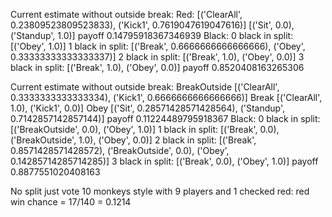 Current estimate without outside break:
Red:
[('ClearAll', 0.23809523809523833), ('Kick1', 0.7619047619047616)]
[('Sit', 0.0), ('Standup', 1.0)]
payoff 0.14795918367346939
Black:
0 black in split:  [('Obey', 1.0)]
1 black in split:  [('Break', 0.6666666666666666), ('Obey', 0.33333333333333337)]
2 black in split:  [('Break', 1.0), ('Obey', 0.0)]
3 black in split:  [('Break', 1.0), ('Obey', 0.0)]
payoff 0.8520408163265306

Current estimate without outside break:
BreakOutside [('ClearAll', 0.3333333333333334), ('Kick1', 0.6666666666666666)]
Break [('ClearAll', 1.0), ('Kick1', 0.0)]
Obey [('Sit', 0.28571428571428564), ('Standup', 0.7142857142857144)]
payoff 0.11224489795918367
Black:
0 black in split:  [('BreakOutside', 0.0), ('Obey', 1.0)]
1 black in split:  [('Break', 0.0), ('BreakOutside', 1.0), ('Obey', 0.0)]
2 black in split:  [('Break', 0.8571428571428572), ('BreakOutside', 0.0), ('Obey', 0.14285714285714285)]
3 black in split:  [('Break', 0.0), ('Obey', 1.0)]
payoff 0.8877551020408163

No split just vote 10 monkeys style with 9 players and 1 checked red:
red win chance = 17/140 = 0.1214


